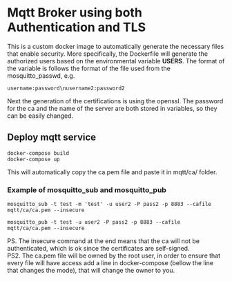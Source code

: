 # Mqtt Broker using both Authentication and TLS

This is a custom docker image to automatically generate the necessary files that enable security.
More specifically, the Dockerfile will generate the authorized users based on the environmental
variable **USERS**. The format of the variable is follows the format of the file used from the 
mosquitto_passwd, e.g.
```
username:password\nusername2:password2
```
Next the generation of the certifications is using the openssl. The password for the ca and the name
of the server are both stored in variables, so they can be easily changed.

## Deploy mqtt service
```
docker-compose build
docker-compose up
```

This will automatically copy the ca.pem file and paste it in mqtt/ca/ folder.

### Example of mosquitto_sub and mosquitto_pub
```
mosquitto_sub -t test -m 'test' -u user2 -P pass2 -p 8883 --cafile mqtt/ca/ca.pem --insecure
```
```
mosquitto_pub -t test -u user2 -P pass2 -p 8883 --cafile mqtt/ca/ca.pem --insecure
```

PS. The insecure command at the end means that the ca will not be authenticated, which is ok since 
the certificates are self-signed. \
PS2. The ca.pem file will be owned by the root user, in order to ensure that every file will have access
add a line in docker-compose (bellow the line that changes the mode), that will change the owner to you.